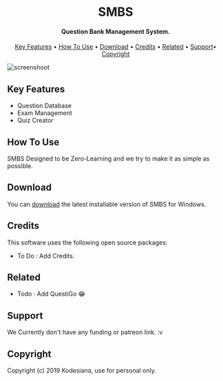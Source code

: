 # 
<h1 align="center">
  SMBS
</h1>
<h4 align="center">Question Bank Management System.</h4>

<p align="center">
  <a href="#key-features">Key Features</a> •
  <a href="#how-to-use">How To Use</a> •
  <a href="#download">Download</a> •
  <a href="#credits">Credits</a> •
  <a href="#related">Related</a> •
  <a href="#support">Support</a>•
  <a href="#copyright">Copyright</a>
</p>

![screenshoot](https://user-images.githubusercontent.com/28984914/50816858-79040d00-1354-11e9-89fc-dbe73ca3be44.jpg)

## Key Features

* Question Database
* Exam Management
* Quiz Creator

## How To Use

SMBS Designed to be Zero-Learning and we try to make it as simple as possible.

## Download

You can [download](https://github.com/Kodesiana/SMBS/releases) the latest installable version of SMBS for Windows.

## Credits

This software uses the following open source packages:

- To Do : Add Credits. 

## Related

- Todo : Add QuestiGo 😂

## Support
 
We Currently don't have any funding or patreon link. :v

## Copyright

Copyright (c) 2019 Kodesiana, use for personal only.
